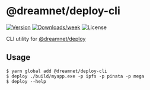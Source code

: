 # @dreamnet/deploy-cli

[![Version](https://img.shields.io/npm/v/@dreamnet/deploy-cli.svg)](https://npmjs.org/package/@dreamnet/deploy-cli)
[![Downloads/week](https://img.shields.io/npm/dw/@dreamnet/deploy-cli.svg)](https://npmjs.org/package/@dreamnet/deploy-cli)
![License](https://img.shields.io/npm/l/@dreamnet/deploy-cli.svg)

CLI utility for [@dreamnet/deploy](https://www.npmjs.com/package/@dreamnet/deploy)

## Usage

```sh-session
$ yarn global add @dreamnet/deploy-cli
$ deploy ./build/myapp.exe -p ipfs -p pinata -p mega
$ deploy --help
```
